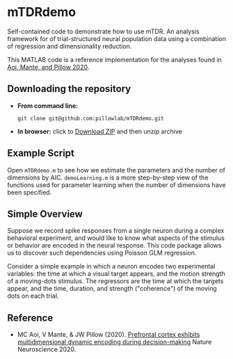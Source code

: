 # mTDRdemo
Self-contained code to demonstrate how to use mTDR. An analysis framework for of trial-structured neural population data using a combination of regression and dimensionality reduction.

This MATLAB code is a reference implementation for the analyses found
in [Aoi, Mante, and Pillow 2020](https://www.nature.com/articles/s41593-020-0696-5).


Downloading the repository
------------

- **From command line:**

     ```git clone git@github.com:pillowlab/mTDRdemo.git```

- **In browser:**   click to
  [Download ZIP](https://github.com/pillowlab/mTDRdemo/archive/master.zip)
  and then unzip archive


Example Script
-
Open ``mTDRdemo.m`` to see how we estimate the parameters and the number of dimensions by AIC. ``demoLearning.m`` is a more step-by-step view of the functions used for parameter learning when the number of dimensions have been specified.


Simple Overview
-------------

Suppose we record spike responses from a single neuron during a
complex behavioral experiment, and would like to know what aspects of
the stimulus or behavior are encoded in the neural response. This code
package allows us to discover such dependencies using Poisson GLM
regression.

Consider a simple example in which a neuron encodes two experimental
variables: the time at which a visual target appears, and the motion
strength of a moving-dots stimulus. The regressors are
the time at which the targets appear, and the time,
duration, and strength ("coherence") of the moving dots on each
trial.   


## Reference

- MC Aoi, V Mante, &  JW Pillow
 (2020).
 [Prefrontal cortex exhibits multidimensional dynamic encoding during decision-making](https://doi.org/10.1038/s41593-020-0696-5) Nature Neuroscience 2020.
